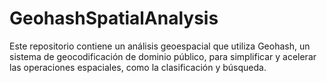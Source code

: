 # GeohashSpatialAnalysis
Este repositorio contiene un análisis geoespacial que utiliza Geohash, un sistema de geocodificación de dominio público, para simplificar y acelerar las operaciones espaciales, como la clasificación y búsqueda.
